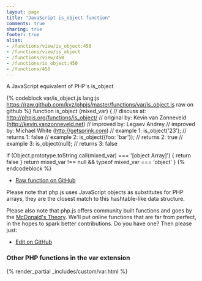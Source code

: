```yaml
---
layout: page
title: "JavaScript is_object function"
comments: true
sharing: true
footer: true
alias:
- /functions/view/is_object:450
- /functions/view/is_object
- /functions/view/450
- /functions/is_object:450
- /functions/450
---
```

<!-- Generated by Rakefile:build -->
A JavaScript equivalent of PHP's is_object

{% codeblock var/is_object.js lang:js https://raw.github.com/kvz/phpjs/master/functions/var/is_object.js raw on github %}
function is_object (mixed_var) {
  //  discuss at: http://phpjs.org/functions/is_object/
  // original by: Kevin van Zonneveld (http://kevin.vanzonneveld.net)
  // improved by: Legaev Andrey
  // improved by: Michael White (http://getsprink.com)
  //   example 1: is_object('23');
  //   returns 1: false
  //   example 2: is_object({foo: 'bar'});
  //   returns 2: true
  //   example 3: is_object(null);
  //   returns 3: false

  if (Object.prototype.toString.call(mixed_var) === '[object Array]') {
    return false
  }
  return mixed_var !== null && typeof mixed_var === 'object'
}
{% endcodeblock %}

 - [Raw function on GitHub](https://github.com/kvz/phpjs/blob/master/functions/var/is_object.js)

Please note that php.js uses JavaScript objects as substitutes for PHP arrays, they are 
the closest match to this hashtable-like data structure. 

Please also note that php.js offers community built functions and goes by the 
[McDonald's Theory](https://medium.com/what-i-learned-building/9216e1c9da7d). We'll put online 
functions that are far from perfect, in the hopes to spark better contributions. 
Do you have one? Then please just: 

 - [Edit on GitHub](https://github.com/kvz/phpjs/edit/master/functions/var/is_object.js)


### Other PHP functions in the var extension
{% render_partial _includes/custom/var.html %}
